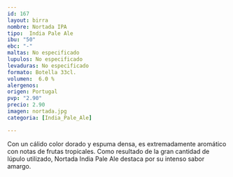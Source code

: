 ```yaml
---
id: 167
layout: birra
nombre: Nortada IPA
tipo:  India Pale Ale
ibu: "50"
ebc: "-"
maltas: No especificado
lupulos: No especificado
levaduras: No especificado
formato: Botella 33cl.
volumen:  6.0 %
alergenos: 
origen: Portugal
pvp: "2.90"
precio: 2.90
imagen: nortada.jpg
categoria: [India_Pale_Ale]

---
```

Con un cálido color dorado y espuma densa, es extremadamente aromático con notas de frutas tropicales. Como resultado de la gran cantidad de lúpulo utilizado, Nortada India Pale Ale destaca por su intenso sabor amargo.






























